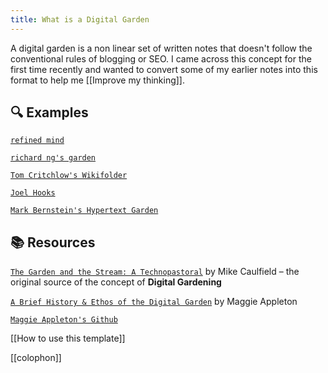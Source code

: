 ```yaml
---
title: What is a Digital Garden
---
```


A digital garden is a non linear set of written notes that doesn't follow the conventional rules of blogging or SEO. I came across this concept for the first time recently and wanted to convert some of my earlier notes into this format to help me [[Improve my thinking]].

## 🔍 Examples

[`refined mind`](https://refinedmind.co/)

[`richard ng's garden`](https://richard.ng/garden)

[`Tom Critchlow's Wikifolder`](https://tomcritchlow.com/wiki/)

[`Joel Hooks`](https://joelhooks.com/digital-garden)

[`Mark Bernstein's Hypertext Garden`](http://www.eastgate.com/garden/Enter.html)

## 📚 Resources

[`The Garden and the Stream: A Technopastoral`](https://hapgood.us/2015/10/17/the-garden-and-the-stream-a-technopastoral/) by Mike Caulfield – the original source of the concept of **Digital Gardening**

[`A Brief History & Ethos of the Digital Garden`](https://maggieappleton.com/garden-history) by Maggie Appleton

[`Maggie Appleton's Github`](https://github.com/MaggieAppleton/digital-gardeners)

[[How to use this template]]

[[colophon]]
